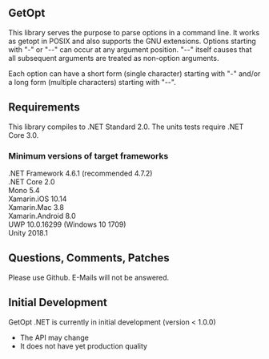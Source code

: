 GetOpt
------

This library serves the purpose to parse options in a command line. It works as getopt in POSIX and also supports the GNU extensions. Options starting with "-" or "--" can occur at any argument position. "--" itself causes that all subsequent arguments are treated as non-option arguments.

Each option can have a short form (single character) starting with "-" and/or a long form (multiple characters) starting with "--".


Requirements
------------

This library compiles to .NET Standard 2.0. The units tests require .NET Core 3.0.

### Minimum versions of target frameworks
.NET Framework 4.6.1 (recommended 4.7.2)  
.NET Core 2.0  
Mono 5.4  
Xamarin.iOS 10.14  
Xamarin.Mac 3.8  
Xamarin.Android 8.0  
UWP 10.0.16299 (Windows 10 1709)  
Unity 2018.1

Questions, Comments, Patches
----------------------------

Please use Github. E-Mails will not be answered.


Initial Development
-------------------

GetOpt .NET is currently in initial development (version < 1.0.0)
* The API may change
* It does not have yet production quality

